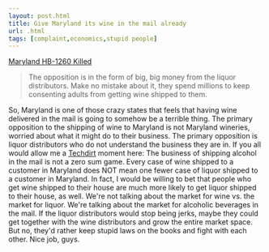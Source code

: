 ```yaml
---
layout: post.html
title: Give Maryland its wine in the mail already
url: .html
tags: [complaint,economics,stupid people]
---
```

[Maryland HB-1260 Killed](http://www.vinotrip.com/2008/03/09/maryland-hb-1260-killed/)

> The opposition is in the form of big, big money from the liquor distributors. Make no mistake about it, they spend millions to keep consenting adults from getting wine shipped to them.

So, Maryland is one of those crazy states that feels that having wine delivered in the mail is going to somehow be a terrible thing. The primary opposition to the shipping of wine to Maryland is not Maryland wineries, worried about what it might do to their business. The primary opposition is liquor distributors who do not understand the business they are in. If you all would allow me a [Techdirt](http://www.techdirt.com) moment here: The business of shipping alcohol in the mail is not a zero sum game. Every case of wine shipped to a customer in Maryland does NOT mean one fewer case of liquor shipped to a customer in Maryland. In fact, I would be willing to bet that people who get wine shipped to their house are much more likely to get liquor shipped to their house, as well. We're not talking about the market for wine vs. the market for liquor. We're talking about the market for alcoholic beverages in the mail. If the liquor distributors would stop being jerks, maybe they could get together with the wine distributors and grow the entire market space. But no, they'd rather keep stupid laws on the books and fight with each other. Nice job, guys. 
